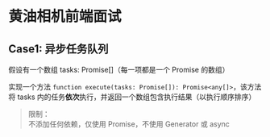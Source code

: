 # 黄油相机前端面试

## Case1: 异步任务队列

假设有一个数组 tasks: Promise[]（每一项都是一个 Promise 的数组）

实现一个方法 `function execute(tasks: Promise[]): Promise<any[]>`，该方法将 tasks 内的任务**依次**执行，并返回一个数组包含执行结果（以执行顺序排序）

>限制：  
>不添加任何依赖，仅使用 Promise，不使用 Generator 或 async

